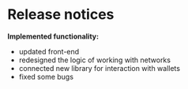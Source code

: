 # Release notices

**Implemented functionality:**

* updated front-end
* redesigned the logic of working with networks
* connected new library for interaction with wallets&#x20;
* fixed some bugs
